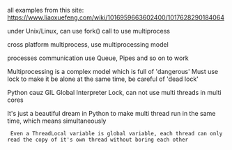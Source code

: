 all examples from this site: https://www.liaoxuefeng.com/wiki/1016959663602400/1017628290184064

under Unix/Linux, can use fork() call to use multiprocess

cross platform multiprocess, use multiprocessing model

processes communication use Queue, Pipes and so on to work 

Multiprocessing is a complex model which is full of 'dangerous'
Must use lock to make it be alone
at the same time, be careful of 'dead lock'

Python cauz GIL Global Interpreter Lock, can not use multi threads in multi cores

It's just a beautiful dream in Python to make multi thread run in the same time, which means simultaneously


` Even a ThreadLocal variable is global variable, each thread can only read the copy of it's own thread
without boring each other`

